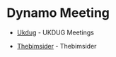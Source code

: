 # Dynamo Meeting

- [Ukdug](http://www.ukdug.co.uk/meetings.html) - UKDUG Meetings

- [Thebimsider](https://thebimsider.com/) - Thebimsider